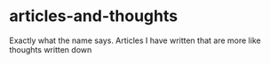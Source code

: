 # articles-and-thoughts
Exactly what the name says. Articles I have written that are more like thoughts written down
